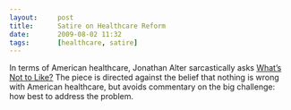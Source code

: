 ```yaml
---
layout:     post
title:      Satire on Healthcare Reform
date:       2009-08-02 11:32
tags:       [healthcare, satire]
---
```


In terms of American healthcare, Jonathan Alter sarcastically asks
[What’s Not to Like?](http://www.newsweek.com/id/209817) The piece is
directed against the belief that nothing is wrong with American
healthcare, but avoids commentary on the big challenge: how best to
address the problem.
